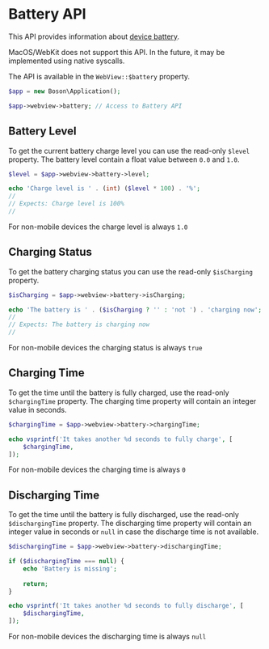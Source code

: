 # Battery API

<show-structure for="chapter" depth="2"/>
<secondary-label ref="security-limitations"/>
<secondary-label ref="macos-limitations"/>

This API provides information about 
[device battery](https://developer.mozilla.org/en-US/docs/Web/API/Battery_Status_API).

<warning>
MacOS/WebKit does not support this API. In the future, it 
may be implemented using native syscalls.
</warning>

The API is available in the `WebView::$battery` property.

```php
$app = new Boson\Application();

$app->webview->battery; // Access to Battery API
```

## Battery Level
<secondary-label ref="read-only"/>

To get the current battery charge level you can use the read-only 
`$level` property. The battery level contain a float value 
between `0.0` and `1.0`.

```php
$level = $app->webview->battery->level;

echo 'Charge level is ' . (int) ($level * 100) . '%';
// 
// Expects: Charge level is 100%
// 
```

<note>
For non-mobile devices the charge level is always <code>1.0</code>
</note>

## Charging Status
<secondary-label ref="read-only"/>

To get the battery charging status you can use the read-only
`$isCharging` property.

```php
$isCharging = $app->webview->battery->isCharging;

echo 'The battery is ' . ($isCharging ? '' : 'not ') . 'charging now';
// 
// Expects: The battery is charging now
// 
```

<note>
For non-mobile devices the charging status is always <code>true</code>
</note>

## Charging Time
<secondary-label ref="read-only"/>

To get the time until the battery is fully charged, use the read-only
`$chargingTime` property. The charging time property will contain an 
integer value in seconds.

```php
$chargingTime = $app->webview->battery->chargingTime;

echo vsprintf('It takes another %d seconds to fully charge', [
    $chargingTime,
]);
```

<note>
For non-mobile devices the charging time is always <code>0</code>
</note>

## Discharging Time
<secondary-label ref="read-only"/>

To get the time until the battery is fully discharged, use the read-only
`$dischargingTime` property. The discharging time property will 
contain an integer value in seconds or `null` in case the 
discharge time is not available.

```php
$dischargingTime = $app->webview->battery->dischargingTime;

if ($dischargingTime === null) {
    echo 'Battery is missing';
    
    return;
}

echo vsprintf('It takes another %d seconds to fully discharge', [
    $dischargingTime,
]);
```

<note>
For non-mobile devices the discharging time is always <code>null</code>
</note>